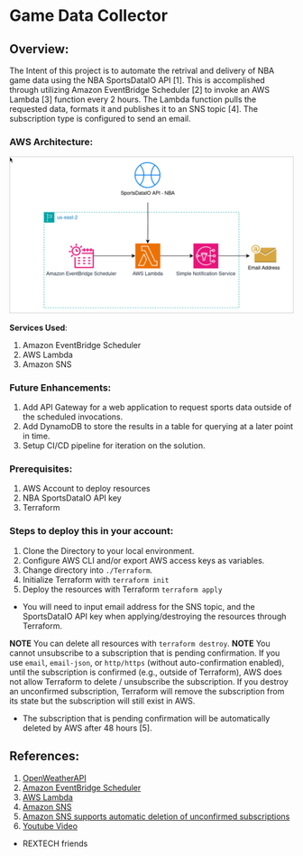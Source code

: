 # Game Data Collector
## Overview:
The Intent of this project is to automate the retrival and delivery of NBA game data using the NBA SportsDataIO API [1]. This is accomplished through utilizing Amazon EventBridge Scheduler [2] to invoke an AWS Lambda [3] function every 2 hours. The Lambda function pulls the requested data, formats it and publishes it to an SNS topic [4]. The subscription type is configured to send an email.

### AWS Architecture:
![AWS Architecture Diagram](./Images/ArchitectureDiagram.png)

**Services Used**:
1) Amazon EventBridge Scheduler
2) AWS Lambda
3) Amazon SNS

### Future Enhancements:
1) Add API Gateway for a web application to request sports data outside of the scheduled invocations.
2) Add DynamoDB to store the results in a table for querying at a later point in time.
3) Setup CI/CD pipeline for iteration on the solution.

### Prerequisites:
1) AWS Account to deploy resources
2) NBA SportsDataIO API key
3) Terraform
  
### Steps to deploy this in your account:
1) Clone the Directory to your local environment.
2) Configure AWS CLI and/or export AWS access keys as variables.
3) Change directory into `./Terraform`.
4) Initialize Terraform with `terraform init`
5) Deploy the resources with Terraform `terraform apply`
  - You will need to input email address for the SNS topic, and the SportsDataIO API key when applying/destroying the resources through Terraform. 

**NOTE** You can delete all resources with `terraform destroy`.
**NOTE** You cannot unsubscribe to a subscription that is pending confirmation. If you use `email`, `email-json`, or `http/https` (without auto-confirmation enabled), until the subscription is confirmed (e.g., outside of Terraform), AWS does not allow Terraform to delete / unsubscribe the subscription. If you destroy an unconfirmed subscription, Terraform will remove the subscription from its state but the subscription will still exist in AWS.
 - The subscription that is pending confirmation will be automatically deleted by AWS after 48 hours [5].

## References:
1) [OpenWeatherAPI](https://openweathermap.org/api)
2) [Amazon EventBridge Scheduler](https://docs.aws.amazon.com/eventbridge/latest/userguide/using-eventbridge-scheduler.html)
3) [AWS Lambda](https://docs.aws.amazon.com/lambda/latest/dg/welcome.html)
4) [Amazon SNS](https://docs.aws.amazon.com/sns/latest/dg/welcome.html)
5) [Amazon SNS supports automatic deletion of unconfirmed subscriptions](https://aws.amazon.com/about-aws/whats-new/2023/05/amazon-sns-automatic-deletion-unconfirmed-subscriptions/)
6) [Youtube Video](https://www.youtube.com/watch?v=09WfkKc0x_Q&t=1430s)
- REXTECH friends

